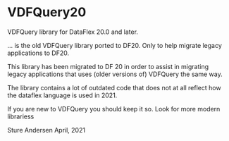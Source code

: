 # VDFQuery20

VDFQuery library for DataFlex 20.0 and later.

... is the old VDFQuery library ported to DF20. Only to help migrate legacy applications to DF20.

This library has been migrated to DF 20 in order to assist in migrating legacy
applications that uses (older versions of) VDFQuery the same way.

The library contains a lot of outdated code that does not at all reflect how
the dataflex language is used in 2021.

If you are new to VDFQuery you should keep it so. Look for more modern librariess

Sture Andersen
April, 2021
